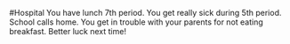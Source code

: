 #Hospital
You have lunch 7th period. You get really sick during 5th period. School calls home. You get in trouble with your parents for not eating breakfast. Better luck next time!
##